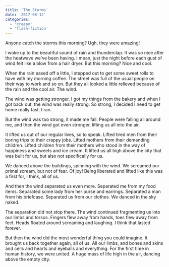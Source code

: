 ```yaml
---
title: 'The Storms'
date: '2017-08-12'
categories:
  - 'creepy'
  - 'flash-fiction'
---
```


Anyone catch the storms this morning? Ugh, they were amazing!

<!-- truncate -->

I woke up to the beautiful sound of rain and thunderclap. It was so nice after
the heatwave we've been having. I mean, just the night before each gust of wind
felt like a blow from a hair dryer. But this morning? Nice and cool.

When the rain eased off a little, I stepped out to get some sweet rolls to have
with my morning coffee. The street was full of the usual people on their way to
work and so on. But they all looked a little relieved because of the rain and
the cool air. The wind.

The wind was getting stronger. I got my things from the bakery and when I got
back out, the wind was really strong. So strong, I decided I need to get home
really fast. I ran.

But the wind was too strong, it made me fall. People were falling all around me,
and then the wind got even stronger, lifting us all into the air.

It lifted us out of our regular lives, so to speak. Lifted tired men from their
boring trips to their crappy jobs. Lifted mothers from their demanding children.
Lifted children from their mothers who stood in the way of happiness and sweets
and ice cream. It lifted us all high above the city that was built for us, but
also not specifically for us.

We danced above the buildings, spinning with the wind. We screamed our primal
scream, but not of fear. Of joy! Being liberated and lifted like this was a
first for, I think, all of us.

And then the wind separated us even more. Separated me from my food items.
Separated some lady from her purse and earrings. Separated a man from his
briefcase. Separated us from our clothes. We danced in the sky naked.

The separation did not stop there. The wind continued fragmenting us into our
limbs and torsos. Fingers flew away from hands, toes flew away from feet. Heads
floated around screaming and laughing. I think that lasted forever.

But then the wind did the most wonderful thing you could imagine. It brought us
back together again, all of us. All our limbs, and bones and skins and cells and
hearts and eyeballs and everything. For the first time in human history, we were
united. A huge mass of life high in the air, dancing above the empty city.
